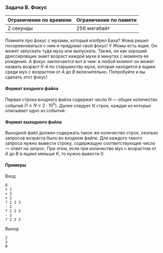 

### Задача B. Фокус

| Ограничение по времени      | Ограничение по памяти         |
|:----------------------------|:------------------------------|
|2 секунды|256 мегабайт|

Помните про фокус с мухами, который изобрел Баха? Жома решил посоревноваться с ним и придумал свой фокус!
У Жомы есть ящик. Он может запускать туда муху или выпускать. Также, он как хороший дрессировщик знает возраст каждой мухи в минутах с момента ее рождения. А фокус заключается вот в чем: в любой момент он может назвать возраст $K$-й по старшинству мухи, которая находится в ящике среди мух с возрастом от $A$ до $B$ включительно. Попробуйте и вы сделать этот фокус!

#### Формат входного файла

Первая строка входного файла содержит число $N$ — общее количество событий ($1 \le N \le 2 \cdot 10^5$). Далее следует $N$ строк, каждая из которых описывает одно из событий:


#### Формат выходного файла

Выходной файл должен содержать такое же количество строк, сколько запросов возраста было во входном файле. Для каждого такого запроса нужно вывести строку, содержащую соответствующее число — ответ на запрос. При этом, если при количество мух с возрастом от $A$ до $B$ в ящике меньше $K$, то нужно вывести $0$.

#### Примеры

Вход
```
8
+ 2
+ 3
+ 2
? 2 2 3
- 2
? 2 2 3
- 2
? 2 2 3
```

Выход
```
2
3
0
```
